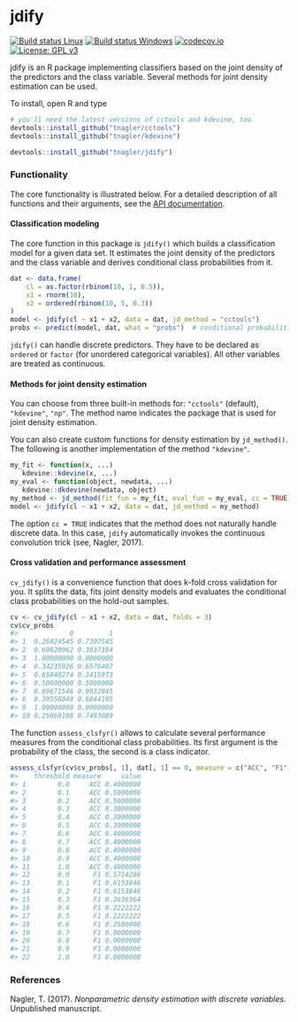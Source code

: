 
jdify
=====

[![Build status Linux](https://travis-ci.org/tnagler/jdify.svg?branch=master)](https://travis-ci.org/tnagler/jdify) [![Build status Windows](https://ci.appveyor.com/api/projects/status/github/tnagler/jdify?branch=master&svg=true)](https://ci.appveyor.com/project/tnagler/jdify) [![codecov.io](https://codecov.io/github/tnagler/jdify/coverage.svg?branch=master)](https://codecov.io/github/tnagler/jdify?branch=master) [![License: GPL v3](https://img.shields.io/badge/License-GPL%20v3-blue.svg)](http://www.gnu.org/licenses/gpl-3.0)

jdify is an R package implementing classifiers based on the joint density of the predictors and the class variable. Several methods for joint density estimation can be used.

To install, open R and type

``` r
# you'll need the latest versions of cctools and kdevine, too
devtools::install_github("tnagler/cctools")
devtools::install_github("tnagler/kdevine")

devtools::install_github("tnagler/jdify")
```

### Functionality

The core functionality is illustrated below. For a detailed description of all functions and their arguments, see the [API documentation](https://tnagler.github.io/jdify/reference/index.html).

#### Classification modeling

The core function in this package is `jdify()` which builds a classification model for a given data set. It estimates the joint density of the predictors and the class variable and derives conditional class probabilities from it.

``` r
dat <- data.frame(
    cl = as.factor(rbinom(10, 1, 0.5)),
    x1 = rnorm(10),
    x2 = ordered(rbinom(10, 5, 0.3))
)
model <- jdify(cl ~ x1 + x2, data = dat, jd_method = "cctools")
probs <- predict(model, dat, what = "probs")  # conditional probabilities
```

`jdify()` can handle discrete predictors. They have to be declared as `ordered` or `factor` (for unordered categorical variables). All other variables are treated as continuous.

#### Methods for joint density estimation

You can choose from three built-in methods for: `"cctools"` (default), `"kdevine"`, `"np"`. The method name indicates the package that is used for joint density estimation.

You can also create custom functions for density estimation by `jd_method()`. The following is another implementation of the method `"kdevine"`.

``` r
my_fit <- function(x, ...)
   kdevine::kdevine(x, ...)
my_eval <- function(object, newdata, ...)
   kdevine::dkdevine(newdata, object)
my_method <- jd_method(fit_fun = my_fit, eval_fun = my_eval, cc = TRUE)
model <- jdify(cl ~ x1 + x2, data = dat, jd_method = my_method)
```

The option `cc = TRUE` indicates that the method does not naturally handle discrete data. In this case, `jdify` automatically invokes the continuous convolution trick (see, Nagler, 2017).

#### Cross validation and performance assessment

`cv_jdify()` is a convenience function that does k-fold cross validation for you. It splits the data, fits joint density models and evaluates the conditional class probabilities on the hold-out samples.

``` r
cv <- cv_jdify(cl ~ x1 + x2, data = dat, folds = 3)
cv$cv_probs
#>             0         1
#> 1  0.26024545 0.7397545
#> 2  0.69628962 0.3037104
#> 3  1.00000000 0.0000000
#> 4  0.34235926 0.6576407
#> 5  0.65840274 0.3415973
#> 6  0.50000000 0.5000000
#> 7  0.09671546 0.9032845
#> 8  0.39558049 0.6044195
#> 9  1.00000000 0.0000000
#> 10 0.25069108 0.7493089
```

The function `assess_clsfyr()` allows to calculate several performance measures from the conditional class probabilities. Its first argument is the probability of the class, the second is a class indicator.

``` r
assess_clsfyr(cv$cv_probs[, 1], dat[, 1] == 0, measure = c("ACC", "F1"))
#>    threshold measure     value
#> 1        0.0     ACC 0.4000000
#> 2        0.1     ACC 0.5000000
#> 3        0.2     ACC 0.5000000
#> 4        0.3     ACC 0.3000000
#> 5        0.4     ACC 0.3000000
#> 6        0.5     ACC 0.3000000
#> 7        0.6     ACC 0.4000000
#> 8        0.7     ACC 0.4000000
#> 9        0.8     ACC 0.4000000
#> 10       0.9     ACC 0.4000000
#> 11       1.0     ACC 0.4000000
#> 12       0.0      F1 0.5714286
#> 13       0.1      F1 0.6153846
#> 14       0.2      F1 0.6153846
#> 15       0.3      F1 0.3636364
#> 16       0.4      F1 0.2222222
#> 17       0.5      F1 0.2222222
#> 18       0.6      F1 0.2500000
#> 19       0.7      F1 0.0000000
#> 20       0.8      F1 0.0000000
#> 21       0.9      F1 0.0000000
#> 22       1.0      F1 0.0000000
```

### References

Nagler, T. (2017). *Nonparametric density estimation with discrete variables.* Unpublished manuscript.
